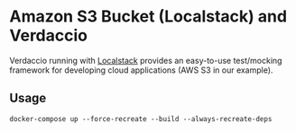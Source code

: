 # Amazon S3 Bucket (Localstack) and Verdaccio

Verdaccio running with [Localstack](https://github.com/localstack/localstack) provides an easy-to-use test/mocking framework for developing cloud applications (AWS S3 in our example).

## Usage

```
docker-compose up --force-recreate --build --always-recreate-deps
```
